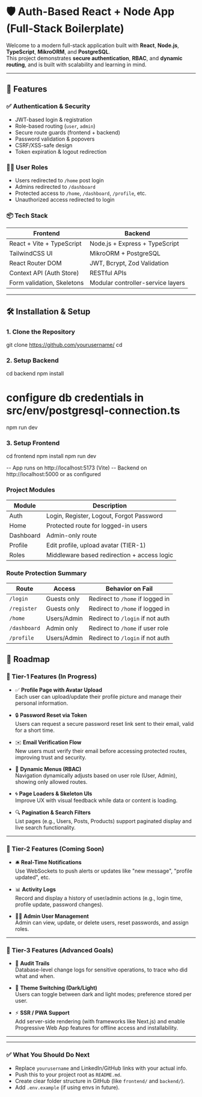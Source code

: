 # 🛡️ Auth-Based React + Node App (Full-Stack Boilerplate)

Welcome to a modern full-stack application built with **React**, **Node.js**, **TypeScript**, **MikroORM**, and **PostgreSQL**.  
This project demonstrates **secure authentication**, **RBAC**, and **dynamic routing**, and is built with scalability and learning in mind.

---

## 🚀 Features

### ✅ Authentication & Security
- JWT-based login & registration
- Role-based routing (`user`, `admin`)
- Secure route guards (frontend + backend)
- Password validation & popovers
- CSRF/XSS-safe design
- Token expiration & logout redirection

### 🧑‍💻 User Roles
- Users redirected to `/home` post login
- Admins redirected to `/dashboard`
- Protected access to `/home`, `/dashboard`, `/profile`, etc.
- Unauthorized access redirected to login

### 📦 Tech Stack

| Frontend                  | Backend                          |
|---------------------------|-----------------------------------|
| React + Vite + TypeScript | Node.js + Express + TypeScript   |
| TailwindCSS UI            | MikroORM + PostgreSQL            |
| React Router DOM          | JWT, Bcrypt, Zod Validation       |
| Context API (Auth Store)  | RESTful APIs                      |
| Form validation, Skeletons | Modular controller-service layers |

---

## 🛠️ Installation & Setup

### 1. Clone the Repository
git clone https://github.com/yourusername/<url>
cd <url-name>
### 2. Setup Backend
cd backend
npm install
# configure db credentials in src/env/postgresql-connection.ts
npm run dev
### 3. Setup Frontend
cd frontend
npm install
npm run dev

-- App runs on http://localhost:5173 (Vite)
-- Backend on http://localhost:5000 or as configured

### Project Modules
| Module    | Description                                 |
| --------- | ------------------------------------------- |
| Auth      | Login, Register, Logout, Forgot Password    |
| Home      | Protected route for logged-in users         |
| Dashboard | Admin-only route                            |
| Profile   | Edit profile, upload avatar (TIER-1)        |
| Roles     | Middleware based redirection + access logic |

### Route Protection Summary
| Route        | Access      | Behavior on Fail                 |
| ------------ | ----------- | -------------------------------- |
| `/login`     | Guests only | Redirect to `/home` if logged in |
| `/register`  | Guests only | Redirect to `/home` if logged in |
| `/home`      | Users/Admin | Redirect to `/login` if not auth |
| `/dashboard` | Admin only  | Redirect to `/home` if user role |
| `/profile`   | Users/Admin | Redirect to `/login` if not auth |

## 📅 Roadmap

### 🥇 Tier-1 Features (In Progress)

- ✅ **Profile Page with Avatar Upload**  
  Each user can upload/update their profile picture and manage their personal information.

- 🔒 **Password Reset via Token**  
  Users can request a secure password reset link sent to their email, valid for a short time.

- ✉️ **Email Verification Flow**  
  New users must verify their email before accessing protected routes, improving trust and security.

- 🧠 **Dynamic Menus (RBAC)**  
  Navigation dynamically adjusts based on user role (User, Admin), showing only allowed routes.

- 🌀 **Page Loaders & Skeleton UIs**  
  Improve UX with visual feedback while data or content is loading.

- 🔍 **Pagination & Search Filters**  
  List pages (e.g., Users, Posts, Products) support paginated display and live search functionality.

---

### 🥈 Tier-2 Features (Coming Soon)

- 🛎️ **Real-Time Notifications**  
  Use WebSockets to push alerts or updates like "new message", "profile updated", etc.

- 📊 **Activity Logs**  
  Record and display a history of user/admin actions (e.g., login time, profile update, password changes).

- 🧑‍💼 **Admin User Management**  
  Admin can view, update, or delete users, reset passwords, and assign roles.

---

### 🥉 Tier-3 Features (Advanced Goals)

- 📝 **Audit Trails**  
  Database-level change logs for sensitive operations, to trace who did what and when.

- 🎨 **Theme Switching (Dark/Light)**  
  Users can toggle between dark and light modes; preference stored per user.

- ⚡ **SSR / PWA Support**  
  Add server-side rendering (with frameworks like Next.js) and enable Progressive Web App features for offline access and installability.

---

---

### ✅ What You Should Do Next

- Replace `yourusername` and LinkedIn/GitHub links with your actual info.
- Push this to your project root as `README.md`.
- Create clear folder structure in GitHub (like `frontend/` and `backend/`).
- Add `.env.example` (if using envs in future).
